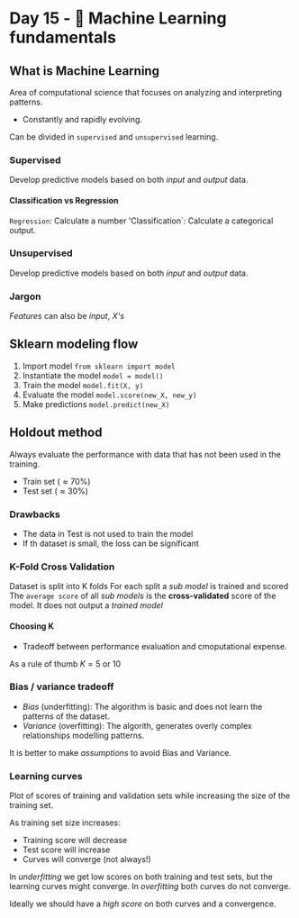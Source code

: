<!-- markdownlint-configure-file { "MD024": { "siblings_only": true } } -->

# Day 15 - :robot: Machine Learning fundamentals

## What is Machine Learning

Area of computational science that focuses on analyzing and interpreting patterns.

- Constantly and rapidly evolving.

Can be divided in `supervised` and `unsupervised` learning.

### Supervised

Develop predictive models based on both _input_ and _output_ data.

#### Classification vs Regression

`Regression`: Calculate a number
'Classification`: Calculate a categorical output.

### Unsupervised

Develop predictive models based on both _input_ and _output_ data.

### Jargon

_Features_ can also be _input_, _X's_

## Sklearn modeling flow

1. Import model `from sklearn import model`
2. Instantiate the model `model = model()`
3. Train the model `model.fit(X, y)`
4. Evaluate the model `model.score(new_X, new_y)`
5. Make predictions `model.predict(new_X)`

## Holdout method

Always evaluate the performance with data that has not been used in the training.

- Train set ($\approx70\%$)
- Test set ($\approx30\%$)

### Drawbacks

- The data in Test is not used to train the model
- If th dataset is small, the loss can be significant

### K-Fold Cross Validation

Dataset is split into K folds
For each split a _sub model_ is trained and scored
The `average score` of all _sub models_ is the **cross-validated** score of the model.
It does not output a _trained model_

#### Choosing K

- Tradeoff between performance evaluation and cmoputational expense.

As a rule of thumb $K = 5$ or $10$

### Bias / variance tradeoff

- _Bias_ (underfitting): The algorithm is basic and does not learn the patterns of the dataset.
- _Variance_ (overfitting): The algorith, generates overly complex relationships modelling patterns.

It is better to make _assumptions_ to avoid Bias and Variance.

### Learning curves

Plot of scores of training and validation sets while increasing the size of the training set.

As training set size increases:

- Training score will decrease
- Test score will increase
- Curves will converge (not always!)

In _underfitting_ we get low scores on both training and test sets, but the learning curves might converge.
In _overfitting_ both curves do not converge.

Ideally we should have a _high score_ on both curves and a convergence.
